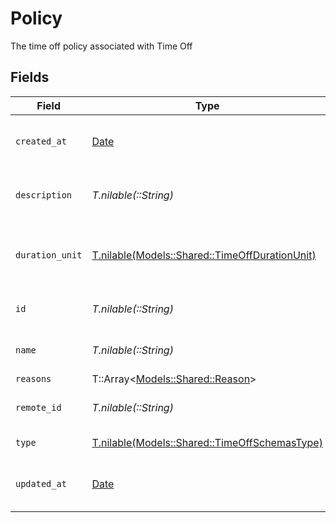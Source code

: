 # Policy

The time off policy associated with Time Off


## Fields

| Field                                                                                        | Type                                                                                         | Required                                                                                     | Description                                                                                  | Example                                                                                      |
| -------------------------------------------------------------------------------------------- | -------------------------------------------------------------------------------------------- | -------------------------------------------------------------------------------------------- | -------------------------------------------------------------------------------------------- | -------------------------------------------------------------------------------------------- |
| `created_at`                                                                                 | [Date](https://ruby-doc.org/stdlib-2.6.1/libdoc/date/rdoc/Date.html)                         | :heavy_minus_sign:                                                                           | The created_at date of this policy                                                           | 2021-01-01T01:01:01.000Z                                                                     |
| `description`                                                                                | *T.nilable(::String)*                                                                        | :heavy_minus_sign:                                                                           | The description of this policy                                                               | Usable for regional and national holidays of employees.                                      |
| `duration_unit`                                                                              | [T.nilable(Models::Shared::TimeOffDurationUnit)](../../models/shared/timeoffdurationunit.md) | :heavy_minus_sign:                                                                           | The duration unit of the current policy                                                      |                                                                                              |
| `id`                                                                                         | *T.nilable(::String)*                                                                        | :heavy_minus_sign:                                                                           | Unique identifier                                                                            | 8187e5da-dc77-475e-9949-af0f1fa4e4e3                                                         |
| `name`                                                                                       | *T.nilable(::String)*                                                                        | :heavy_minus_sign:                                                                           | The name of this policy                                                                      | Holidays                                                                                     |
| `reasons`                                                                                    | T::Array<[Models::Shared::Reason](../../models/shared/reason.md)>                            | :heavy_minus_sign:                                                                           | N/A                                                                                          |                                                                                              |
| `remote_id`                                                                                  | *T.nilable(::String)*                                                                        | :heavy_minus_sign:                                                                           | Provider's unique identifier                                                                 | 8187e5da-dc77-475e-9949-af0f1fa4e4e3                                                         |
| `type`                                                                                       | [T.nilable(Models::Shared::TimeOffSchemasType)](../../models/shared/timeoffschemastype.md)   | :heavy_minus_sign:                                                                           | The type of this policy                                                                      |                                                                                              |
| `updated_at`                                                                                 | [Date](https://ruby-doc.org/stdlib-2.6.1/libdoc/date/rdoc/Date.html)                         | :heavy_minus_sign:                                                                           | The updated_at date of this policy                                                           | 2021-01-01T01:01:01.000Z                                                                     |